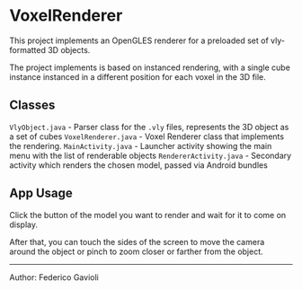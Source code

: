 # VoxelRenderer

This project implements an OpenGLES renderer for a preloaded set of vly-formatted 3D objects.

The project implements is based on instanced rendering, with a single cube instance instanced in a different position for each voxel in the 3D file.

## Classes
`VlyObject.java` - Parser class for the `.vly` files, represents the 3D object as a set of cubes
`VoxelRenderer.java` - Voxel Renderer class that implements the rendering.
`MainActivity.java` - Launcher activity showing the main menu with the list of renderable objects
`RendererActivity.java` - Secondary activity which renders the chosen model, passed via Android bundles

## App Usage
Click the button of the model you want to render and wait for it to come on display.

After that, you can touch the sides of the screen to move the camera around the object or pinch to zoom closer or farther from the object.

------------

Author: Federico Gavioli